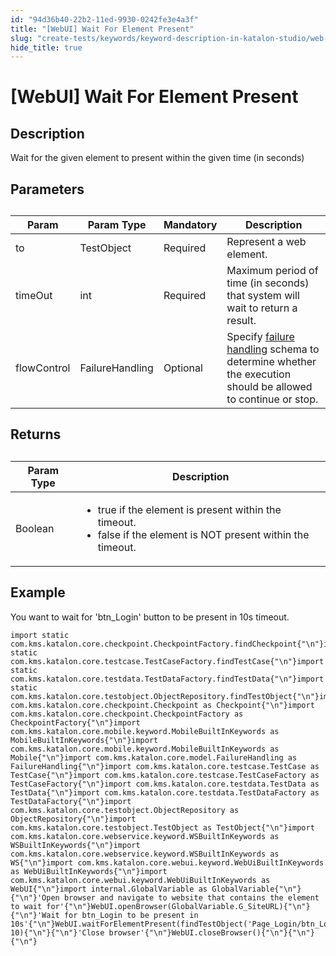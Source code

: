 ```yaml
---
id: "94d36b40-22b2-11ed-9930-0242fe3e4a3f"
title: "[WebUI] Wait For Element Present"
slug: "create-tests/keywords/keyword-description-in-katalon-studio/web-ui-keywords/webui-wait-for-element-present"
hide_title: true
---
```


# <a id="id_0" class="anchor_top_offset"/><a id="ariaid-title1" class="anchor_top_offset"/>[WebUI] Wait For Element Present


## <a id="id_0__id_1" class="anchor_top_offset"/>Description

              
<p xmlns="http://www.w3.org/1999/xhtml" className="p">Wait for the given element to present within the given time   (in seconds) </p> 
      

## <a id="id_0__id_2" class="anchor_top_offset"/>Parameters

              
<table xmlns="http://www.w3.org/1999/xhtml" className="table anchor_top_offset" id="id_0__5d14d904-b322-4cac-9546-94e372cdcfaf"><caption /><thead className="thead"><tr className><th className="entry anchor_top_offset" id="id_0__5d14d904-b322-4cac-9546-94e372cdcfaf__entry__1">Param</th><th className="entry anchor_top_offset" id="id_0__5d14d904-b322-4cac-9546-94e372cdcfaf__entry__2">Param Type</th><th className="entry anchor_top_offset" id="id_0__5d14d904-b322-4cac-9546-94e372cdcfaf__entry__3">Mandatory</th><th className="entry anchor_top_offset" id="id_0__5d14d904-b322-4cac-9546-94e372cdcfaf__entry__4">Description</th></tr></thead><tbody className="tbody"><tr className><td className="entry" headers="id_0__5d14d904-b322-4cac-9546-94e372cdcfaf__entry__1 id_0__5d14d904-b322-4cac-9546-94e372cdcfaf__entry__2 id_0__5d14d904-b322-4cac-9546-94e372cdcfaf__entry__3 id_0__5d14d904-b322-4cac-9546-94e372cdcfaf__entry__4 ">to</td><td className="entry" headers="id_0__5d14d904-b322-4cac-9546-94e372cdcfaf__entry__1 id_0__5d14d904-b322-4cac-9546-94e372cdcfaf__entry__2 id_0__5d14d904-b322-4cac-9546-94e372cdcfaf__entry__3 id_0__5d14d904-b322-4cac-9546-94e372cdcfaf__entry__4 ">TestObject</td><td className="entry" headers="id_0__5d14d904-b322-4cac-9546-94e372cdcfaf__entry__1 id_0__5d14d904-b322-4cac-9546-94e372cdcfaf__entry__2 id_0__5d14d904-b322-4cac-9546-94e372cdcfaf__entry__3 id_0__5d14d904-b322-4cac-9546-94e372cdcfaf__entry__4 ">Required</td><td className="entry" headers="id_0__5d14d904-b322-4cac-9546-94e372cdcfaf__entry__1 id_0__5d14d904-b322-4cac-9546-94e372cdcfaf__entry__2 id_0__5d14d904-b322-4cac-9546-94e372cdcfaf__entry__3 id_0__5d14d904-b322-4cac-9546-94e372cdcfaf__entry__4 ">Represent a web element.</td></tr><tr className><td className="entry" headers="id_0__5d14d904-b322-4cac-9546-94e372cdcfaf__entry__1 id_0__5d14d904-b322-4cac-9546-94e372cdcfaf__entry__2 id_0__5d14d904-b322-4cac-9546-94e372cdcfaf__entry__3 id_0__5d14d904-b322-4cac-9546-94e372cdcfaf__entry__4 ">timeOut</td><td className="entry" headers="id_0__5d14d904-b322-4cac-9546-94e372cdcfaf__entry__1 id_0__5d14d904-b322-4cac-9546-94e372cdcfaf__entry__2 id_0__5d14d904-b322-4cac-9546-94e372cdcfaf__entry__3 id_0__5d14d904-b322-4cac-9546-94e372cdcfaf__entry__4 ">int</td><td className="entry" headers="id_0__5d14d904-b322-4cac-9546-94e372cdcfaf__entry__1 id_0__5d14d904-b322-4cac-9546-94e372cdcfaf__entry__2 id_0__5d14d904-b322-4cac-9546-94e372cdcfaf__entry__3 id_0__5d14d904-b322-4cac-9546-94e372cdcfaf__entry__4 ">Required</td><td className="entry" headers="id_0__5d14d904-b322-4cac-9546-94e372cdcfaf__entry__1 id_0__5d14d904-b322-4cac-9546-94e372cdcfaf__entry__2 id_0__5d14d904-b322-4cac-9546-94e372cdcfaf__entry__3 id_0__5d14d904-b322-4cac-9546-94e372cdcfaf__entry__4 ">Maximum period of time (in seconds) that system will wait to         return a result.</td></tr><tr className><td className="entry" headers="id_0__5d14d904-b322-4cac-9546-94e372cdcfaf__entry__1 id_0__5d14d904-b322-4cac-9546-94e372cdcfaf__entry__2 id_0__5d14d904-b322-4cac-9546-94e372cdcfaf__entry__3 id_0__5d14d904-b322-4cac-9546-94e372cdcfaf__entry__4 ">flowControl</td><td className="entry" headers="id_0__5d14d904-b322-4cac-9546-94e372cdcfaf__entry__1 id_0__5d14d904-b322-4cac-9546-94e372cdcfaf__entry__2 id_0__5d14d904-b322-4cac-9546-94e372cdcfaf__entry__3 id_0__5d14d904-b322-4cac-9546-94e372cdcfaf__entry__4 ">FailureHandling</td><td className="entry" headers="id_0__5d14d904-b322-4cac-9546-94e372cdcfaf__entry__1 id_0__5d14d904-b322-4cac-9546-94e372cdcfaf__entry__2 id_0__5d14d904-b322-4cac-9546-94e372cdcfaf__entry__3 id_0__5d14d904-b322-4cac-9546-94e372cdcfaf__entry__4 ">Optional</td><td className="entry" headers="id_0__5d14d904-b322-4cac-9546-94e372cdcfaf__entry__1 id_0__5d14d904-b322-4cac-9546-94e372cdcfaf__entry__2 id_0__5d14d904-b322-4cac-9546-94e372cdcfaf__entry__3 id_0__5d14d904-b322-4cac-9546-94e372cdcfaf__entry__4 ">Specify <a className="xref" href="/maintain/configure-failure-handling-settings-in-katalon-studio">failure handling</a> schema to         determine whether the execution should be allowed to continue or         stop.</td></tr></tbody></table> 
      

## <a id="id_0__id_3" class="anchor_top_offset"/>Returns

              
<table xmlns="http://www.w3.org/1999/xhtml" className="table anchor_top_offset" id="id_0__990958a2-1240-4079-b986-5e2a8b66bcd9"><caption /><thead className="thead"><tr className><th className="entry anchor_top_offset" id="id_0__990958a2-1240-4079-b986-5e2a8b66bcd9__entry__1">Param Type</th><th className="entry anchor_top_offset" id="id_0__990958a2-1240-4079-b986-5e2a8b66bcd9__entry__2">Description</th></tr></thead><tbody className="tbody"><tr className><td className="entry" headers="id_0__990958a2-1240-4079-b986-5e2a8b66bcd9__entry__1 id_0__990958a2-1240-4079-b986-5e2a8b66bcd9__entry__2 ">Boolean</td><td className="entry" headers="id_0__990958a2-1240-4079-b986-5e2a8b66bcd9__entry__1 id_0__990958a2-1240-4079-b986-5e2a8b66bcd9__entry__2 ">         <ul className="ul"><li className="li">true if the element is present within the             timeout.</li><li className="li">false if the element is NOT present within the             timeout.</li></ul>       </td></tr></tbody></table> 
      

## <a id="id_0__id_4" class="anchor_top_offset"/>Example 

              
<p xmlns="http://www.w3.org/1999/xhtml" className="p">You want to wait for 'btn_Login' button to be present in 10s   timeout.</p> 
              
<pre xmlns="http://www.w3.org/1999/xhtml" className="pre codeblock"><code>import static com.kms.katalon.core.checkpoint.CheckpointFactory.findCheckpoint{"\n"}import static com.kms.katalon.core.testcase.TestCaseFactory.findTestCase{"\n"}import static com.kms.katalon.core.testdata.TestDataFactory.findTestData{"\n"}import static com.kms.katalon.core.testobject.ObjectRepository.findTestObject{"\n"}import com.kms.katalon.core.checkpoint.Checkpoint as Checkpoint{"\n"}import com.kms.katalon.core.checkpoint.CheckpointFactory as CheckpointFactory{"\n"}import com.kms.katalon.core.mobile.keyword.MobileBuiltInKeywords as MobileBuiltInKeywords{"\n"}import com.kms.katalon.core.mobile.keyword.MobileBuiltInKeywords as Mobile{"\n"}import com.kms.katalon.core.model.FailureHandling as FailureHandling{"\n"}import com.kms.katalon.core.testcase.TestCase as TestCase{"\n"}import com.kms.katalon.core.testcase.TestCaseFactory as TestCaseFactory{"\n"}import com.kms.katalon.core.testdata.TestData as TestData{"\n"}import com.kms.katalon.core.testdata.TestDataFactory as TestDataFactory{"\n"}import com.kms.katalon.core.testobject.ObjectRepository as ObjectRepository{"\n"}import com.kms.katalon.core.testobject.TestObject as TestObject{"\n"}import com.kms.katalon.core.webservice.keyword.WSBuiltInKeywords as WSBuiltInKeywords{"\n"}import com.kms.katalon.core.webservice.keyword.WSBuiltInKeywords as WS{"\n"}import com.kms.katalon.core.webui.keyword.WebUiBuiltInKeywords as WebUiBuiltInKeywords{"\n"}import com.kms.katalon.core.webui.keyword.WebUiBuiltInKeywords as WebUI{"\n"}import internal.GlobalVariable as GlobalVariable{"\n"}{"\n"}'Open browser and navigate to website that contains the element to wait for'{"\n"}WebUI.openBrowser(GlobalVariable.G_SiteURL){"\n"}{"\n"}'Wait for btn_Login to be present in 10s'{"\n"}WebUI.waitForElementPresent(findTestObject('Page_Login/btn_Login'), 10){"\n"}{"\n"}'Close browser'{"\n"}WebUI.closeBrowser(){"\n"}{"\n"}{"\n"}</code></pre> 
            
